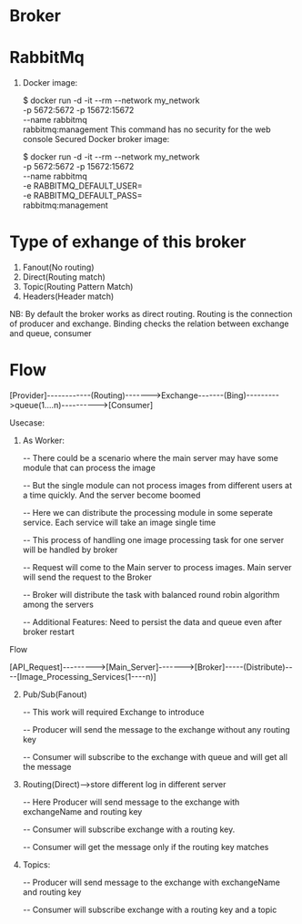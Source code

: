 # Broker

# RabbitMq

1. Docker image:

   $ docker run -d -it --rm --network my_network \
    -p 5672:5672 -p 15672:15672 \
   --name rabbitmq \
   rabbitmq:management
   This command has no security for the web console
   Secured Docker broker image:

   $ docker run -d -it --rm --network my_network \
    -p 5672:5672 -p 15672:15672 \
    --name rabbitmq \
    -e RABBITMQ_DEFAULT_USER=<myuser> \
    -e RABBITMQ_DEFAULT_PASS=<mypassword> \
    rabbitmq:management

# Type of exhange of this broker

1. Fanout(No routing)
2. Direct(Routing match)
3. Topic(Routing Pattern Match)
4. Headers(Header match)

NB: By default the broker works as direct routing. Routing is the connection of producer and exchange. Binding checks the relation
between exchange and queue, consumer

# Flow

[Provider]------------(Routing)------->Exchange-------(Bing)--------->queue(1....n)---------->[Consumer]

Usecase:

1. As Worker:

   -- There could be a scenario where the main server may have some module that can process the image

   -- But the single module can not process images from different users at a time quickly. And the server become boomed

   -- Here we can distribute the processing module in some seperate service. Each service will take an image single time

   -- This process of handling one image processing task for one server will be handled by broker

   -- Request will come to the Main server to process images. Main server will send the request to the Broker

   -- Broker will distribute the task with balanced round robin algorithm among the servers

   -- Additional Features: Need to persist the data and queue even after broker restart

Flow

[API_Request]--------->[Main_Server]------->[Broker]-----(Distribute)----[Image_Processing_Services(1----n)]

2. Pub/Sub(Fanout)

   -- This work will required Exchange to introduce

   -- Producer will send the message to the exchange without any routing key

   -- Consumer will subscribe to the exchange with queue and will get all the message

3. Routing(Direct)-->store different log in different server

   -- Here Producer will send message to the exchange with exchangeName and routing key

   -- Consumer will subscribe exchange with a routing key.

   -- Consumer will get the message only if the routing key matches

4. Topics:

   -- Producer will send message to the exchange with exchangeName and routing key
   
   -- Consumer will subscribe exchange with a routing key and a topic
